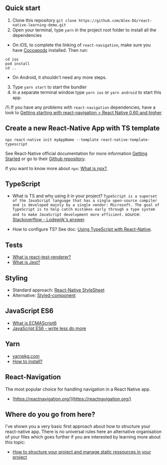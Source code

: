 ## Quick start

1. Clone this repository `git clone https://github.com/Alex-DG/react-native-learning-demo.git`
2. Open your terminal, type `yarn` in the project root folder to install all the dependencies

- On iOS, to complete the linking of `react-navigation`, make sure you have [Cocoapods](https://cocoapods.org/) installed. Then run:

```
cd ios
pod install
cd ..
```

- On Android, it shouldn't need any more steps.

3. Type `yarn start` to start the bundler
4. In a separate terminal window type `yarn ios` or `yarn android` to start this app.

/!\ If you have any problems with `react-navigation` dependencies, have a look to [Getting starting with react-navigation > React Native 0.60 and higher](https://reactnavigation.org/docs/en/3.x/getting-started.html)

## Create a new React-Native App with TS template

`npx react-native init myAppName --template react-native-template-typescript`

See React-Native official documentation for more information [Getting Started](https://facebook.github.io/react-native/docs/getting-started.html) or go to their [Github repository](https://github.com/facebook/react-native).

If you want to know more about `npx`: [What is npx?](https://dev.to/matheusgomes062/what-is-npx-2oj9).

## TypeScript

- What is TS and why using it in your project?
  `TypeScript is a superset of the JavaScript language that has a single open-source compiler and is developed mainly by a single vendor: Microsoft. The goal of TypeScript is to help catch mistakes early through a type system and to make JavaScript development more efficient.`
  source: [Stackoverflow - Lodewijk's answer](https://stackoverflow.com/a/35048303/6521).

- How to configure TS?
  See doc: [Using TypeScript with React-Native](https://facebook.github.io/react-native/blog/2018/05/07/using-typescript-with-react-native.html).

## Tests

- [What is react-test-renderer?](https://reactjs.org/docs/test-renderer.html)
- [What is Jest?](https://jestjs.io/en/)

## Styling

- Standard approach: [React-Native StyleSheet](https://facebook.github.io/react-native/docs/style)
- Alternative: [Styled-component](https://styled-components.com/)

## JavaScript ES6

- [What is ECMAScript6](https://www.w3schools.com/Js/js_es6.asp)
- [JavaScript ES6 - write less do more](https://www.freecodecamp.org/news/write-less-do-more-with-javascript-es6-5fd4a8e50ee2/)

## Yarn

- [yarnpkg.com](https://yarnpkg.com/)
- [How to install?](https://classic.yarnpkg.com/en/docs/install/#mac-stable)

## React-Navigation

The most popular choice for handling navigation in a React Native app.

- [https://reactnavigation.org/](https://reactnavigation.org/)

## Where do you go from here?

I've shown you a very basic first approach about how to structure your react-native app.
There is no universal rules here an alternative organisation of your files which goes further
if you are interested by learning more about this topic:

- [How to structure your project and manage static ressources in your project](https://www.freecodecamp.org/news/how-to-structure-your-project-and-manage-static-resources-in-react-native-6f4cfc947d92/)

